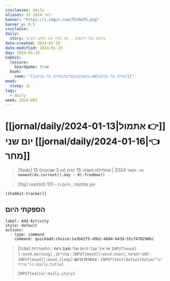 ```yaml
---
cssclasses: daily
aliases: 15 ינואר 2024
banner: "https://i.imgur.com/TVcNaT5.png"
banner_y: 0.5
cssclasse: 
daily:
  story: שיחקנו בבר דיקסיט . ואז למדו את החוש השישי
date-created: 2024-01-15
date-modified: 2024-01-15
day: 2024-01-15
habbit:
  leisure:
    boardgame: true
  book:
    name: "[[משאבים/ספרים/הפרדס של עקיבא.md|הפרדס של עקיבא]]"
mood:
  sleep: 😑
tags:
  - daily
week: 2024-W03
---
```


# [[jornal/daily/2024-01-13|אתמול 👉]] יום שני [[jornal/daily/2024-01-16|👈 מחר]]

> [!todo]  15 ינואר 2024 | מתחילת השנה: 15 ימים (או 3 שבועות). **`== moment(dv.current().day - 0).fromNow()`**

> [!tip]  יומן מלחמה , היום ה - 101 למלחמה

```meta-bind-embed
[[habbit-tracker]]
```

## הספקתי היום

```meta-bind-button
label: Add Activity
style: default
actions: 
  - type: command
    command: quickadd:choice:1a3b6275-d9b2-4604-b43d-55cf470298bc

```

> [!cite] אז איך עבר היום שלי
> **מצב רוח** :  התעוררות `INPUT[mood][:mood.morning]` , צהריים : `INPUT[mood][:mood.noon]`,  לפני השינה :  `INPUT[mood][:mood.sleep]`
> **כותרת היום** : `INPUT[text(defaultValue("יום שגרתי")):daily.title]`
> ```meta-bind
> INPUT[editor:daily.story]
> ```
